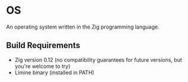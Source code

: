 # OS
An operating system written in the Zig programming language.

## Build Requirements
- Zig version 0.12 (no compatibility guarantees for future versions, but you're welcome to try)
- Limine binary (installed in PATH)